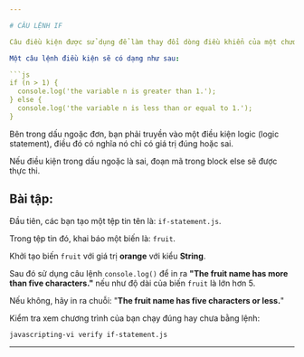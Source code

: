 ```yaml
---

# CÂU LỆNH IF

Câu điều kiện được sử dụng để làm thay đổi dòng điều khiển của một chương trình, dựa trên một giá trị boolean xác định.

Một câu lệnh điều kiện sẽ có dạng như sau:

```js
if (n > 1) {
  console.log('the variable n is greater than 1.');
} else {
  console.log('the variable n is less than or equal to 1.');
}
```

Bên trong dấu ngoặc đơn, bạn phải truyền vào một điều kiện logic (logic statement), điều đó có nghĩa nó chỉ có giá trị đúng hoặc sai.

Nếu điều kiện trong dấu ngoặc là sai, đoạn mã trong block else sẽ được thực thi.

## Bài tập:

Đầu tiên, các bạn tạo một tệp tin tên là: `if-statement.js`.

Trong tệp tin đó, khai báo một biến là: `fruit`.

Khởi tạo biến `fruit` với giá trị **orange** với kiểu **String**.

Sau đó sử dụng câu lệnh `console.log()` để in ra **"The fruit name has more than  five characters."** nếu như độ dài của biến `fruit` là lớn hơn 5.

Nếu không, hãy in ra chuỗi: "**The fruit name has five characters or less.**"

Kiểm tra xem chương trình của bạn chạy đúng hay chưa bằng lệnh:

`javascripting-vi verify if-statement.js`

---
```

